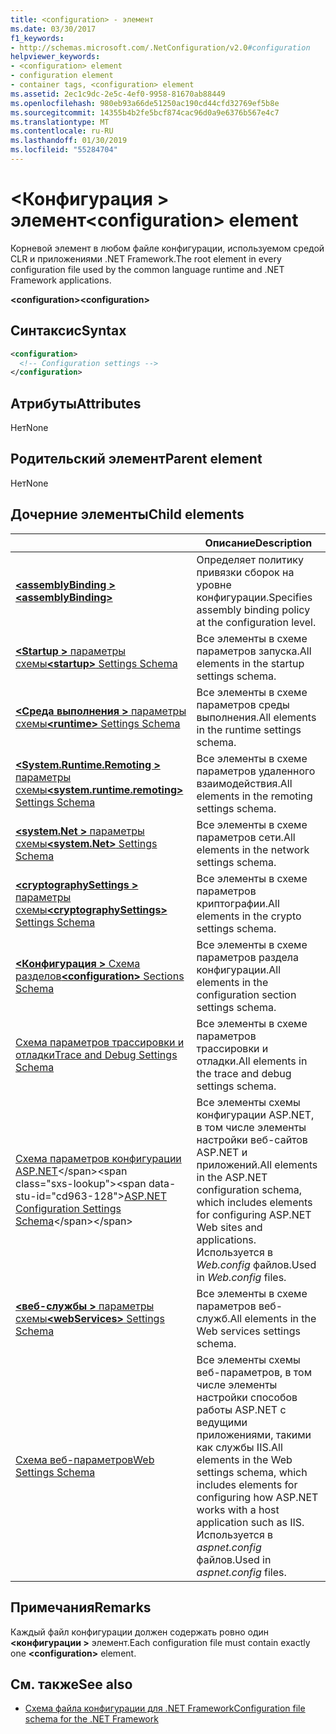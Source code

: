 ```yaml
---
title: <configuration> - элемент
ms.date: 03/30/2017
f1_keywords:
- http://schemas.microsoft.com/.NetConfiguration/v2.0#configuration
helpviewer_keywords:
- <configuration> element
- configuration element
- container tags, <configuration> element
ms.assetid: 2ec1c9dc-2e5c-4ef0-9958-81670ab88449
ms.openlocfilehash: 980eb93a66de51250ac190cd44cfd32769ef5b8e
ms.sourcegitcommit: 14355b4b2fe5bcf874cac96d0a9e6376b567e4c7
ms.translationtype: MT
ms.contentlocale: ru-RU
ms.lasthandoff: 01/30/2019
ms.locfileid: "55284704"
---
```

# <a name="configuration-element"></a><span data-ttu-id="cd963-102">\<Конфигурация > элемент</span><span class="sxs-lookup"><span data-stu-id="cd963-102">\<configuration> element</span></span>

<span data-ttu-id="cd963-103">Корневой элемент в любом файле конфигурации, используемом средой CLR и приложениями .NET Framework.</span><span class="sxs-lookup"><span data-stu-id="cd963-103">The root element in every configuration file used by the common language runtime and .NET Framework applications.</span></span>

<span data-ttu-id="cd963-104">**\<configuration>**</span><span class="sxs-lookup"><span data-stu-id="cd963-104">**\<configuration>**</span></span>

## <a name="syntax"></a><span data-ttu-id="cd963-105">Синтаксис</span><span class="sxs-lookup"><span data-stu-id="cd963-105">Syntax</span></span>

```xml
<configuration>
  <!-- Configuration settings -->
</configuration>
```

## <a name="attributes"></a><span data-ttu-id="cd963-106">Атрибуты</span><span class="sxs-lookup"><span data-stu-id="cd963-106">Attributes</span></span>

<span data-ttu-id="cd963-107">Нет</span><span class="sxs-lookup"><span data-stu-id="cd963-107">None</span></span>

## <a name="parent-element"></a><span data-ttu-id="cd963-108">Родительский элемент</span><span class="sxs-lookup"><span data-stu-id="cd963-108">Parent element</span></span>

<span data-ttu-id="cd963-109">Нет</span><span class="sxs-lookup"><span data-stu-id="cd963-109">None</span></span>

## <a name="child-elements"></a><span data-ttu-id="cd963-110">Дочерние элементы</span><span class="sxs-lookup"><span data-stu-id="cd963-110">Child elements</span></span>

|     | <span data-ttu-id="cd963-111">Описание</span><span class="sxs-lookup"><span data-stu-id="cd963-111">Description</span></span> |
| --- | ----------- |
| [<span data-ttu-id="cd963-112">**\<assemblyBinding >**</span><span class="sxs-lookup"><span data-stu-id="cd963-112">**\<assemblyBinding>**</span></span>](~/docs/framework/configure-apps/file-schema/assemblybinding-element-for-configuration.md) | <span data-ttu-id="cd963-113">Определяет политику привязки сборок на уровне конфигурации.</span><span class="sxs-lookup"><span data-stu-id="cd963-113">Specifies assembly binding policy at the configuration level.</span></span>|
| [<span data-ttu-id="cd963-114">**\<Startup >** параметры схемы</span><span class="sxs-lookup"><span data-stu-id="cd963-114">**\<startup>** Settings Schema</span></span>](~/docs/framework/configure-apps/file-schema/startup/index.md) | <span data-ttu-id="cd963-115">Все элементы в схеме параметров запуска.</span><span class="sxs-lookup"><span data-stu-id="cd963-115">All elements in the startup settings schema.</span></span> |
| [<span data-ttu-id="cd963-116">**\<Среда выполнения >** параметры схемы</span><span class="sxs-lookup"><span data-stu-id="cd963-116">**\<runtime>** Settings Schema</span></span>](~/docs/framework/configure-apps/file-schema/runtime/index.md) | <span data-ttu-id="cd963-117">Все элементы в схеме параметров среды выполнения.</span><span class="sxs-lookup"><span data-stu-id="cd963-117">All elements in the runtime settings schema.</span></span> |
| [<span data-ttu-id="cd963-118">**\<System.Runtime.Remoting >** параметры схемы</span><span class="sxs-lookup"><span data-stu-id="cd963-118">**\<system.runtime.remoting>** Settings Schema</span></span>](https://msdn.microsoft.com/dc2d1e62-9af7-4ca1-99fd-98b93bb4db9e) | <span data-ttu-id="cd963-119">Все элементы в схеме параметров удаленного взаимодействия.</span><span class="sxs-lookup"><span data-stu-id="cd963-119">All elements in the remoting settings schema.</span></span> |
| [<span data-ttu-id="cd963-120">**\<system.Net >** параметры схемы</span><span class="sxs-lookup"><span data-stu-id="cd963-120">**\<system.Net>** Settings Schema</span></span>](~/docs/framework/configure-apps/file-schema/network/index.md) | <span data-ttu-id="cd963-121">Все элементы в схеме параметров сети.</span><span class="sxs-lookup"><span data-stu-id="cd963-121">All elements in the network settings schema.</span></span> |
| [<span data-ttu-id="cd963-122">**\<cryptographySettings >** параметры схемы</span><span class="sxs-lookup"><span data-stu-id="cd963-122">**\<cryptographySettings>** Settings Schema</span></span>](~/docs/framework/configure-apps/file-schema/cryptography/index.md) | <span data-ttu-id="cd963-123">Все элементы в схеме параметров криптографии.</span><span class="sxs-lookup"><span data-stu-id="cd963-123">All elements in the crypto settings schema.</span></span> |
| [<span data-ttu-id="cd963-124">**\<Конфигурация >** Схема разделов</span><span class="sxs-lookup"><span data-stu-id="cd963-124">**\<configuration>** Sections Schema</span></span>](~/docs/framework/configure-apps/file-schema/configuration-sections-schema.md) | <span data-ttu-id="cd963-125">Все элементы в схеме параметров раздела конфигурации.</span><span class="sxs-lookup"><span data-stu-id="cd963-125">All elements in the configuration section settings schema.</span></span> |
| [<span data-ttu-id="cd963-126">Схема параметров трассировки и отладки</span><span class="sxs-lookup"><span data-stu-id="cd963-126">Trace and Debug Settings Schema</span></span>](~/docs/framework/configure-apps/file-schema/trace-debug/index.md) | <span data-ttu-id="cd963-127">Все элементы в схеме параметров трассировки и отладки.</span><span class="sxs-lookup"><span data-stu-id="cd963-127">All elements in the trace and debug settings schema.</span></span> |
| <span data-ttu-id="cd963-128">[Схема параметров конфигурации ASP.NET](https://msdn.microsoft.com/library/b5ysx397(v=vs.100).aspx)</span><span class="sxs-lookup"><span data-stu-id="cd963-128">[ASP.NET Configuration Settings Schema](https://msdn.microsoft.com/library/b5ysx397(v=vs.100).aspx)</span></span> | <span data-ttu-id="cd963-129">Все элементы схемы конфигурации ASP.NET, в том числе элементы настройки веб-сайтов ASP.NET и приложений.</span><span class="sxs-lookup"><span data-stu-id="cd963-129">All elements in the ASP.NET configuration schema, which includes elements for configuring ASP.NET Web sites and applications.</span></span> <span data-ttu-id="cd963-130">Используется в *Web.config* файлов.</span><span class="sxs-lookup"><span data-stu-id="cd963-130">Used in *Web.config* files.</span></span> |
| [<span data-ttu-id="cd963-131">**\<веб-службы >** параметры схемы</span><span class="sxs-lookup"><span data-stu-id="cd963-131">**\<webServices>** Settings Schema</span></span>](https://msdn.microsoft.com/f84d6d55-1add-4eb7-ae46-33df5833ea2e) | <span data-ttu-id="cd963-132">Все элементы в схеме параметров веб-служб.</span><span class="sxs-lookup"><span data-stu-id="cd963-132">All elements in the Web services settings schema.</span></span> |
| [<span data-ttu-id="cd963-133">Схема веб-параметров</span><span class="sxs-lookup"><span data-stu-id="cd963-133">Web Settings Schema</span></span>](~/docs/framework/configure-apps/file-schema/web/index.md) | <span data-ttu-id="cd963-134">Все элементы схемы веб-параметров, в том числе элементы настройки способов работы ASP.NET с ведущими приложениями, такими как службы IIS.</span><span class="sxs-lookup"><span data-stu-id="cd963-134">All elements in the Web settings schema, which includes elements for configuring how ASP.NET works with a host application such as IIS.</span></span> <span data-ttu-id="cd963-135">Используется в *aspnet.config* файлов.</span><span class="sxs-lookup"><span data-stu-id="cd963-135">Used in *aspnet.config* files.</span></span> |

## <a name="remarks"></a><span data-ttu-id="cd963-136">Примечания</span><span class="sxs-lookup"><span data-stu-id="cd963-136">Remarks</span></span>

<span data-ttu-id="cd963-137">Каждый файл конфигурации должен содержать ровно один  **\<конфигурации >** элемент.</span><span class="sxs-lookup"><span data-stu-id="cd963-137">Each configuration file must contain exactly one **\<configuration>** element.</span></span>

## <a name="see-also"></a><span data-ttu-id="cd963-138">См. также</span><span class="sxs-lookup"><span data-stu-id="cd963-138">See also</span></span>

- [<span data-ttu-id="cd963-139">Схема файла конфигурации для .NET Framework</span><span class="sxs-lookup"><span data-stu-id="cd963-139">Configuration file schema for the .NET Framework</span></span>](~/docs/framework/configure-apps/file-schema/index.md)
